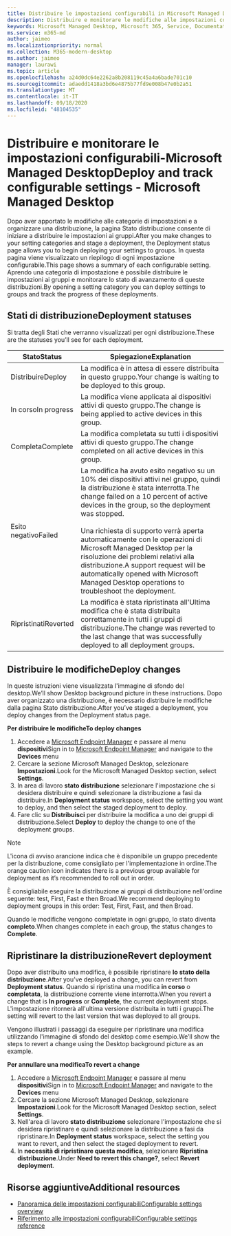 ```yaml
---
title: Distribuire le impostazioni configurabili in Microsoft Managed Desktop
description: Distribuire e monitorare le modifiche alle impostazioni configurabili in Microsoft Managed Desktop.
keywords: Microsoft Managed Desktop, Microsoft 365, Service, Documentation, deploy, Deployment a fasi, impostazioni configurabili
ms.service: m365-md
author: jaimeo
ms.localizationpriority: normal
ms.collection: M365-modern-desktop
ms.author: jaimeo
manager: laurawi
ms.topic: article
ms.openlocfilehash: a24d0dc64e2262a8b208119c45a4a6bade701c10
ms.sourcegitcommit: adaedd1418a3bd6e4875b77fd9e008b47e0b2a51
ms.translationtype: MT
ms.contentlocale: it-IT
ms.lasthandoff: 09/18/2020
ms.locfileid: "48104535"
---
```

# <a name="deploy-and-track-configurable-settings---microsoft-managed-desktop"></a><span data-ttu-id="ed24e-104">Distribuire e monitorare le impostazioni configurabili-Microsoft Managed Desktop</span><span class="sxs-lookup"><span data-stu-id="ed24e-104">Deploy and track configurable settings - Microsoft Managed Desktop</span></span>

<span data-ttu-id="ed24e-105">Dopo aver apportato le modifiche alle categorie di impostazioni e a organizzare una distribuzione, la pagina Stato distribuzione consente di iniziare a distribuire le impostazioni ai gruppi.</span><span class="sxs-lookup"><span data-stu-id="ed24e-105">After you make changes to your setting categories and stage a deployment, the Deployment status page allows you to begin deploying your settings to groups.</span></span> <span data-ttu-id="ed24e-106">In questa pagina viene visualizzato un riepilogo di ogni impostazione configurabile.</span><span class="sxs-lookup"><span data-stu-id="ed24e-106">This page shows a summary of each configurable setting.</span></span> <span data-ttu-id="ed24e-107">Aprendo una categoria di impostazione è possibile distribuire le impostazioni ai gruppi e monitorare lo stato di avanzamento di queste distribuzioni.</span><span class="sxs-lookup"><span data-stu-id="ed24e-107">By opening a setting category you can deploy settings to groups and track the progress of these deployments.</span></span>

## <a name="deployment-statuses"></a><span data-ttu-id="ed24e-108">Stati di distribuzione</span><span class="sxs-lookup"><span data-stu-id="ed24e-108">Deployment statuses</span></span> 

<span data-ttu-id="ed24e-109">Si tratta degli Stati che verranno visualizzati per ogni distribuzione.</span><span class="sxs-lookup"><span data-stu-id="ed24e-109">These are the statuses you’ll see for each deployment.</span></span>

<span data-ttu-id="ed24e-110">Stato</span><span class="sxs-lookup"><span data-stu-id="ed24e-110">Status</span></span>  | <span data-ttu-id="ed24e-111">Spiegazione</span><span class="sxs-lookup"><span data-stu-id="ed24e-111">Explanation</span></span> 
--- | --- 
<span data-ttu-id="ed24e-112">Distribuire</span><span class="sxs-lookup"><span data-stu-id="ed24e-112">Deploy</span></span> | <span data-ttu-id="ed24e-113">La modifica è in attesa di essere distribuita in questo gruppo.</span><span class="sxs-lookup"><span data-stu-id="ed24e-113">Your change is waiting to be deployed to this group.</span></span>
<span data-ttu-id="ed24e-114">In corso</span><span class="sxs-lookup"><span data-stu-id="ed24e-114">In progress</span></span> | <span data-ttu-id="ed24e-115">La modifica viene applicata ai dispositivi attivi di questo gruppo.</span><span class="sxs-lookup"><span data-stu-id="ed24e-115">The change is being applied to active devices in this group.</span></span> 
<span data-ttu-id="ed24e-116">Completa</span><span class="sxs-lookup"><span data-stu-id="ed24e-116">Complete</span></span> | <span data-ttu-id="ed24e-117">La modifica completata su tutti i dispositivi attivi di questo gruppo.</span><span class="sxs-lookup"><span data-stu-id="ed24e-117">The change completed on all active devices in this group.</span></span> 
<span data-ttu-id="ed24e-118">Esito negativo</span><span class="sxs-lookup"><span data-stu-id="ed24e-118">Failed</span></span> | <span data-ttu-id="ed24e-119">La modifica ha avuto esito negativo su un 10% dei dispositivi attivi nel gruppo, quindi la distribuzione è stata interrotta.</span><span class="sxs-lookup"><span data-stu-id="ed24e-119">The change failed on a 10 percent of active devices in the group, so the deployment was stopped.</span></span><br><br> <span data-ttu-id="ed24e-120">Una richiesta di supporto verrà aperta automaticamente con le operazioni di Microsoft Managed Desktop per la risoluzione dei problemi relativi alla distribuzione.</span><span class="sxs-lookup"><span data-stu-id="ed24e-120">A support request will be automatically opened with Microsoft Managed Desktop operations to troubleshoot the deployment.</span></span> 
<span data-ttu-id="ed24e-121">Ripristinati</span><span class="sxs-lookup"><span data-stu-id="ed24e-121">Reverted</span></span> | <span data-ttu-id="ed24e-122">La modifica è stata ripristinata all'Ultima modifica che è stata distribuita correttamente in tutti i gruppi di distribuzione.</span><span class="sxs-lookup"><span data-stu-id="ed24e-122">The change was reverted to the last change that was successfully deployed to all deployment groups.</span></span>

## <a name="deploy-changes"></a><span data-ttu-id="ed24e-123">Distribuire le modifiche</span><span class="sxs-lookup"><span data-stu-id="ed24e-123">Deploy changes</span></span>

<span data-ttu-id="ed24e-124">In queste istruzioni viene visualizzata l'immagine di sfondo del desktop.</span><span class="sxs-lookup"><span data-stu-id="ed24e-124">We’ll show Desktop background picture in these instructions.</span></span> <span data-ttu-id="ed24e-125">Dopo aver organizzato una distribuzione, è necessario distribuire le modifiche dalla pagina Stato distribuzione.</span><span class="sxs-lookup"><span data-stu-id="ed24e-125">After you’ve staged a deployment, you deploy changes from the Deployment status page.</span></span> 

<span data-ttu-id="ed24e-126">**Per distribuire le modifiche**</span><span class="sxs-lookup"><span data-stu-id="ed24e-126">**To deploy changes**</span></span>

1. <span data-ttu-id="ed24e-127">Accedere a [Microsoft Endpoint Manager](https://endpoint.microsoft.com/) e passare al menu **dispositivi**</span><span class="sxs-lookup"><span data-stu-id="ed24e-127">Sign in to [Microsoft Endpoint Manager](https://endpoint.microsoft.com/) and navigate to the **Devices** menu</span></span>
2. <span data-ttu-id="ed24e-128">Cercare la sezione Microsoft Managed Desktop, selezionare **Impostazioni**.</span><span class="sxs-lookup"><span data-stu-id="ed24e-128">Look for the Microsoft Managed Desktop section, select **Settings**.</span></span>
3. <span data-ttu-id="ed24e-129">In area di lavoro **stato distribuzione** selezionare l'impostazione che si desidera distribuire e quindi selezionare la distribuzione a fasi da distribuire.</span><span class="sxs-lookup"><span data-stu-id="ed24e-129">In **Deployment status** workspace, select the setting you want to deploy, and then select the staged deployment to deploy.</span></span>
4. <span data-ttu-id="ed24e-130">Fare clic su **Distribuisci** per distribuire la modifica a uno dei gruppi di distribuzione.</span><span class="sxs-lookup"><span data-stu-id="ed24e-130">Select **Deploy** to deploy the change to one of the deployment groups.</span></span>

> [!NOTE] 
> <span data-ttu-id="ed24e-131">L'icona di avviso arancione indica che è disponibile un gruppo precedente per la distribuzione, come consigliato per l'implementazione in ordine.</span><span class="sxs-lookup"><span data-stu-id="ed24e-131">The orange caution icon indicates there is a previous group available for deployment as it’s recommended to roll out in order.</span></span> 

<!-- Needs picture updated to show MEM ![Deployment status workspace. Trusted sites pane on the right. In the Deployment groups section are three columns: deployment groups, devices, and status. In the status column, "deploy" is highlighted.](../../media/1deployedit.png) -->

<span data-ttu-id="ed24e-132">È consigliabile eseguire la distribuzione ai gruppi di distribuzione nell'ordine seguente: test, First, Fast e then Broad.</span><span class="sxs-lookup"><span data-stu-id="ed24e-132">We recommend deploying to deployment groups in this order: Test, First, Fast, and then Broad.</span></span> 

<span data-ttu-id="ed24e-133">Quando le modifiche vengono completate in ogni gruppo, lo stato diventa **completo**.</span><span class="sxs-lookup"><span data-stu-id="ed24e-133">When changes complete in each group, the status changes to **Complete**.</span></span>

<!-- Needs picture updated to show MEM ![Deployment status workspace with columns for date updated, version, test, first, fast, and broad. The Proxy row is expanded, showing a dated setting flagged as "complete" in each of the four deployment groups.](../../media/2completeedit.png) -->

## <a name="revert-deployment"></a><span data-ttu-id="ed24e-134">Ripristinare la distribuzione</span><span class="sxs-lookup"><span data-stu-id="ed24e-134">Revert deployment</span></span>

<span data-ttu-id="ed24e-135">Dopo aver distribuito una modifica, è possibile ripristinare **lo stato della distribuzione**.</span><span class="sxs-lookup"><span data-stu-id="ed24e-135">After you’ve deployed a change, you can revert from **Deployment status**.</span></span> <span data-ttu-id="ed24e-136">Quando si ripristina una modifica **in corso** o **completata**, la distribuzione corrente viene interrotta.</span><span class="sxs-lookup"><span data-stu-id="ed24e-136">When you revert a change that is **In progress** or **Complete**, the current deployment stops.</span></span> <span data-ttu-id="ed24e-137">L'impostazione ritornerà all'ultima versione distribuita in tutti i gruppi.</span><span class="sxs-lookup"><span data-stu-id="ed24e-137">The setting will revert to the last version that was deployed to all groups.</span></span> 

<span data-ttu-id="ed24e-138">Vengono illustrati i passaggi da eseguire per ripristinare una modifica utilizzando l'immagine di sfondo del desktop come esempio.</span><span class="sxs-lookup"><span data-stu-id="ed24e-138">We’ll show the steps to revert a change using the Desktop background picture as an example.</span></span> 

<span data-ttu-id="ed24e-139">**Per annullare una modifica**</span><span class="sxs-lookup"><span data-stu-id="ed24e-139">**To revert a change**</span></span>
1. <span data-ttu-id="ed24e-140">Accedere a [Microsoft Endpoint Manager](https://endpoint.microsoft.com/) e passare al menu **dispositivi**</span><span class="sxs-lookup"><span data-stu-id="ed24e-140">Sign in to [Microsoft Endpoint Manager](https://endpoint.microsoft.com/) and navigate to the **Devices** menu</span></span>
2. <span data-ttu-id="ed24e-141">Cercare la sezione Microsoft Managed Desktop, selezionare **Impostazioni**.</span><span class="sxs-lookup"><span data-stu-id="ed24e-141">Look for the Microsoft Managed Desktop section, select **Settings**.</span></span>
3. <span data-ttu-id="ed24e-142">Nell'area di lavoro **stato distribuzione** selezionare l'impostazione che si desidera ripristinare e quindi selezionare la distribuzione a fasi da ripristinare.</span><span class="sxs-lookup"><span data-stu-id="ed24e-142">In **Deployment status** workspace, select the setting you want to revert, and then select the staged deployment to revert.</span></span>
4. <span data-ttu-id="ed24e-143">In **necessità di ripristinare questa modifica**, selezionare **Ripristina distribuzione**.</span><span class="sxs-lookup"><span data-stu-id="ed24e-143">Under **Need to revert this change?**, select **Revert deployment**.</span></span>

<!-- Needs picture updated to show MEM ![Deployment status workspace. Browser start pages is selected, opening a pane on the right side with data about the submitted change and its status. At the bottom is the "need to revert this change" area where you can select "Revert deployment."](../../media/3revert.png) -->

## <a name="additional-resources"></a><span data-ttu-id="ed24e-144">Risorse aggiuntive</span><span class="sxs-lookup"><span data-stu-id="ed24e-144">Additional resources</span></span>
- [<span data-ttu-id="ed24e-145">Panoramica delle impostazioni configurabili</span><span class="sxs-lookup"><span data-stu-id="ed24e-145">Configurable settings overview</span></span>](config-setting-overview.md)
- [<span data-ttu-id="ed24e-146">Riferimento alle impostazioni configurabili</span><span class="sxs-lookup"><span data-stu-id="ed24e-146">Configurable settings reference</span></span>](config-setting-ref.md) 
